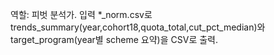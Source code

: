 역할: 피벗 분석가. 입력 *_norm.csv로 trends_summary(year,cohort18,quota_total,cut_pct_median)와 target_program(year별 scheme 요약)을 CSV로 출력.